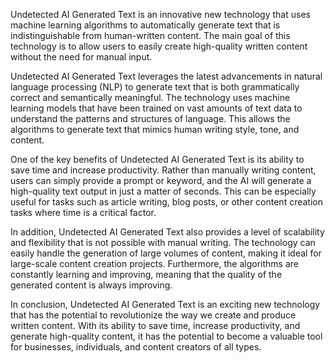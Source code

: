 Undetected AI Generated Text is an innovative new technology that uses machine learning algorithms to automatically generate text that is indistinguishable from human-written content. The main goal of this technology is to allow users to easily create high-quality written content without the need for manual input.

Undetected AI Generated Text leverages the latest advancements in natural language processing (NLP) to generate text that is both grammatically correct and semantically meaningful. The technology uses machine learning models that have been trained on vast amounts of text data to understand the patterns and structures of language. This allows the algorithms to generate text that mimics human writing style, tone, and content.

One of the key benefits of Undetected AI Generated Text is its ability to save time and increase productivity. Rather than manually writing content, users can simply provide a prompt or keyword, and the AI will generate a high-quality text output in just a matter of seconds. This can be especially useful for tasks such as article writing, blog posts, or other content creation tasks where time is a critical factor.

In addition, Undetected AI Generated Text also provides a level of scalability and flexibility that is not possible with manual writing. The technology can easily handle the generation of large volumes of content, making it ideal for large-scale content creation projects. Furthermore, the algorithms are constantly learning and improving, meaning that the quality of the generated content is always improving.

In conclusion, Undetected AI Generated Text is an exciting new technology that has the potential to revolutionize the way we create and produce written content. With its ability to save time, increase productivity, and generate high-quality content, it has the potential to become a valuable tool for businesses, individuals, and content creators of all types.